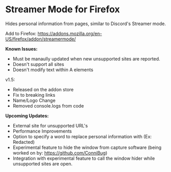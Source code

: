 # Streamer Mode for Firefox
Hides personal information from pages, similar to Discord's Streamer mode.

Add to Firefox: https://addons.mozilla.org/en-US/firefox/addon/streamermode/


**Known Issues:**
- Must be manaully updated when new unsupported sites are reported.  
- Doesn't support all sites
- Doesn't modify text within A elements

v1.5:
- Released on the addon store
- Fix to breaking links
- Name/Logo Change
- Removed console.logs from code

**Upcoming Updates:**
- External site for unsupported URL's
- Performance Improvements
- Option to specify a word to replace personal information with (Ex: Redacted)
- Experimental feature to hide the window from capture software (being worked on by: https://github.com/ConniBug)  
- Integration with experimental feature to call the window hider while unsupported sites are open.
